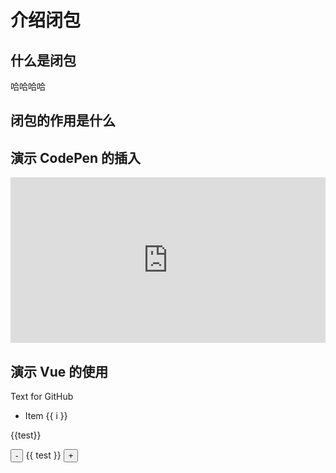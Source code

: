 <!--
 * @Author: your name
 * @Date: 2021-07-31 20:14:47
 * @LastEditTime: 2021-07-31 21:21:12
 * @LastEditors: Please set LastEditors
 * @Description: In User Settings Edit
 * @FilePath: \my-docs\docs\closure.md
-->

# 介绍闭包
## 什么是闭包
哈哈哈哈

## 闭包的作用是什么


## 演示 CodePen 的插入
<iframe height="265" style="width: 100%;" scrolling="no" title="Blog post &gt; grid + sticky &gt; demo 2" src="https://codepen.io/gpingfeng/embed/BaLMyqv?height=265&theme-id=dark&default-tab=html,result" frameborder="no" loading="lazy" allowtransparency="true" allowfullscreen="true">
  See the Pen <a href='https://codepen.io/gpingfeng/pen/BaLMyqv'>Blog post &gt; grid + sticky &gt; demo 2</a> by Guangping
  (<a href='https://codepen.io/gpingfeng'>@gpingfeng</a>) on <a href='https://codepen.io'>CodePen</a>.
</iframe>

## 演示 Vue 的使用

<p v-if="false">Text for GitHub</p>

<ul>
  <li v-for="i in 3">Item {{ i }}</li>
</ul>

{{test}}

<p>
  <button @click="test -= 1">-</button>
  {{ test }}
  <button @click="test += 1">+</button>
</p>

<!-- <button-counter></button-counter>
<button-counter></button-counter> -->